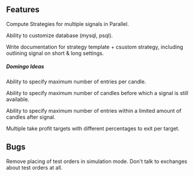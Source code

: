 ## Features

Compute Strategies for multiple signals in Parallel.

Ability to customize database (mysql, psql).

Write documentation for strategy template + csustom strategy, including outlining signal on short & long settings. 

##### Domingo Ideas

Ability to specify maximum number of entries per candle.

Ability to specify maximum number of candles before which a signal is still available.

Ability to specify maximum number of entries within a limited amount of candles after signal.

Multiple take profit targets with different percentages to exit per target.

## Bugs

Remove placing of test orders in simulation mode. Don't talk to exchanges about test orders at all.
